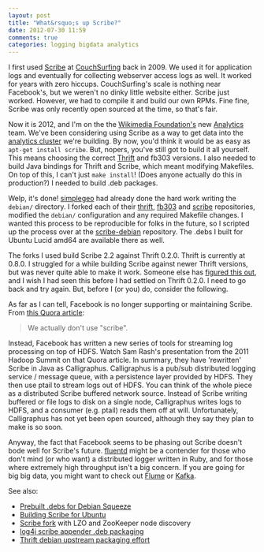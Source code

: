 ```yaml
---
layout: post
title: "What&rsquo;s up Scribe?"
date: 2012-07-30 11:59
comments: true
categories: logging bigdata analytics
---
```



I first used [Scribe](https://github.com/facebook/scribe) at [CouchSurfing](http://www.couchsurfing.org) back in 2009.  We used it for application logs and eventually for collecting webserver access logs as well.  It worked for years with zero hiccups.  CouchSurfing's scale is nothing near Facebook's, but we weren't no dinky little website either.  Scribe just worked.  However, we had to compile it and build our own RPMs.  Fine fine, Scribe was only recently open sourced at the time, so that's fair.  

Now it is 2012, and I'm on the the [Wikimedia Foundation's](http://wikimediafoundation.org/wiki/Home) new [Analytics](https://blog.wikimedia.org/2012/07/25/meet-the-analytics-team/) team.  We've been considering using Scribe as a way to get data into the [analytics cluster](http://www.mediawiki.org/wiki/Analytics/Kraken) we're building.  By now, you'd think it would be as easy as `apt-get install scribe`.  But, nopers, you've still got to build it all yourself.  This means choosing the correct [Thrift](http://thrift.apache.org/) and fb303 versions.  I also needed to build Java bindings for Thrift and Scribe, which meant modifying Makefiles.  On top of this, I can't just `make install`! (Does anyone actually do this in production?)  I needed to build .deb packages.  

Welp, it's done!  [simplegeo](https://github.com/simplegeo) had already done the hard work writing the `debian/` directory.  I forked each of their [thrift](https://github.com/wikimedia-incubator/thrift), [fb303](https://github.com/wikimedia-incubator/thrift-fb303) and [scribe](https://github.com/wikimedia-incubator/scribe) repositories, modified the `debian/` configuration and any required Makefile changes.  I wanted this process to be reproducible for folks in the future, so I scripted up the process over at the [scribe-debian](https://github.com/wikimedia-incubator/scribe-debian) repository.  The .debs I built for Ubuntu Lucid amd64 are available there as well.  

The forks I used build Scribe 2.2 against Thrift 0.2.0.  Thrift is currently at 0.8.0.  I struggled for a while building Scribe against newer Thrift versions, but was never quite able to make it work.  Someone else has [figured this out](http://ycavatars.blogspot.com/2012/05/build-scribe-on-ubuntu-1204.html), and I wish I had seen this before I had settled on Thrift 0.2.0.  I need to go back and try again.  But, before I (or you) do, consider the following.

As far as I can tell, Facebook is no longer supporting or maintaining Scribe.  From [this Quora article](http://www.quora.com/Why-did-Facebook-develop-Puma-pTail-instead-of-using-existing-ones-like-Flume):
> We actually don't use "scribe".

Instead, Facebook has written a new series of tools for streaming log processing on top of HDFS.  Watch Sam Rash's presentation from the 2011 Hadoop Summit on that Quora article.  In summary, they have 'rewritten' Scribe in Java as Calligraphus.  Calligraphus is a pub/sub distributed logging service / message queue, with a persistence layer provided by HDFS.  They then use ptail to stream logs out of HDFS.  You can think of the whole piece as a distributed Scribe buffered network source.  Instead of Scribe writing buffered or file logs to disk on a single node, Calligraphus writes logs to HDFS, and a consumer (e.g. ptail) reads them off at will.  Unfortunately, Calligraphus has not yet been open sourced, although they say they plan to make is so soon.

Anyway, the fact that Facebook seems to be phasing out Scribe doesn't bode well for Scribe's future.  [fluentd](http://fluentd.org/) might be a contender for those who don't mind (or who want) a distributed logger written in Ruby, and for those where extremely high throughput isn't a big concern.  If you are going for big big data, you might want to check out [Flume](https://cwiki.apache.org/FLUME/) or [Kafka](http://incubator.apache.org/kafka/).

See also:

* [Prebuilt .debs for Debian Squeeze](http://sandrotosi.blogspot.gr/2010/10/scribe-thrift-for-debian-squeeze.html)
* [Building Scribe for Ubuntu](http://ycavatars.blogspot.com/2012/05/build-scribe-on-ubuntu-1204.html)
* [Scribe fork](https://github.com/traviscrawford/scribe) with LZO and ZooKeeper node discovery
* [log4j scribe appender .deb packaging](https://github.com/wikimedia-incubator/log4j-scribe-appender)
* [Thrift debian upstream packaging effort](http://bugs.debian.org/cgi-bin/bugreport.cgi?bug=648451)
